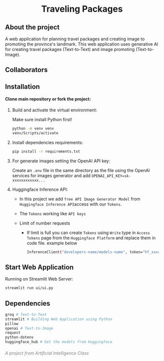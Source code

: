 <h1 style="text-align: center;">Traveling Packages</h1>

## About the project

A web application for planning travel packages and creating image to promoting the province's landmark. This web application uses generative AI for creating travel packages (Text-to-Text) and image promoting (Text-to-Image).

## Collaborators

<!-- readme: collaborators,contributors -start -->
<!-- readme: collaborators,contributors -end -->

## Installation

#### Clone main repository or fork the project:

1. Build and activate the virtual environment:

   Make sure install Python first!

   ```bash
   python -m venv venv
   venv/Scripts/activate
   ```

2. Install dependencies requirements:

   ```bash
   pip install -r requirements.txt
   ```

3. For generate images setting the OpenAI API key:

   Create an `.env` file in the same directory as the file using the OpenAI services for images generator and add `OPENAI_API_KEY=sk-xxxxxxxxxxxx...`

4. Huggingface Inference API:

   - In this project we add `free API Image Generator Model` from `Huggingface Inference API`access with our `Tokens`.
   - The `Tokens` working like `API keys`
   - Limit of number requests

     - If limit is full you can create `Tokens` using `Write` type in `Access Tokens` page from the `Huggingface Platform` and replace them in code file. example below

       ```bash
       InferenceClient("developers-name/models-name", token="hf_xxxxxx...")

       ```

## Start Web Application

Running on Streamlit Web Server:

```bash
streamlit run ui/ui.py

```

## Dependencies

```bash
groq # Text-to-Text
streamlit # Building Web Application using Python
pillow
openai # Text-to-Image
request
python-dotenv
huggingface_hub # Get the models from Huggingface

```

<h6 style="text-align:; color: grey;">A project from Artificial Intelligence Class</h6>
